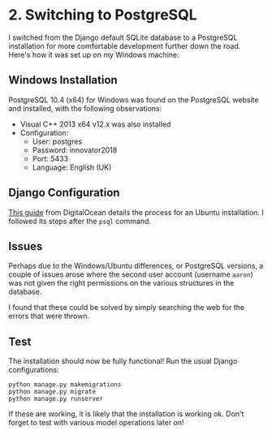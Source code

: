 # 2. Switching to PostgreSQL
I switched from the Django default SQLite database to a PostgreSQL installation for more comfortable development further down the road. Here's  how it was set up on my Windows machine:

## Windows Installation
PostgreSQL 10.4 (x64) for Windows was found on the PostgreSQL website and installed, with the following observations:
- Visual C++ 2013 x64 v12.x was also installed
- Configuration:
    - User: postgres
    - Password: innovator2018
    - Port: 5433
    - Language: English (UK)

## Django Configuration
[This guide](https://www.digitalocean.com/community/tutorials/how-to-use-postgresql-with-your-django-application-on-ubuntu-14-04) from DigitalOcean details the process for an Ubuntu installation. I followed its steps after the `psql` command.

## Issues
Perhaps due to the Windows/Ubuntu differences, or PostgreSQL versions, a couple of issues arose where the second user account (username `aaron`) was not given the right permissions on the various structures in the database.

I found that these could be solved by simply searching the web for the errors that were thrown.

## Test
The installation should now be fully functional! Run the usual Django configurations:
```
python manage.py makemigrations
python manage.py migrate
python manage.py runserver
```

If these are working, it is likely that the installation is working ok. Don't forget to test with various model operations later on!
